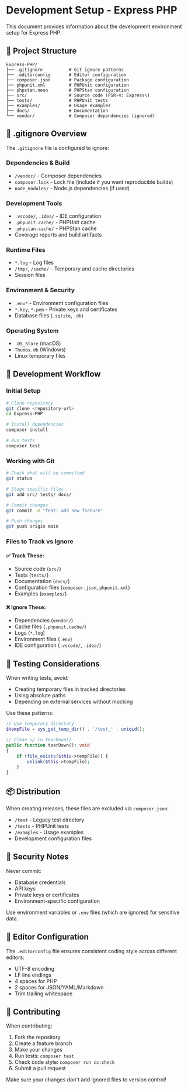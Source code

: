 # Development Setup - Express PHP

This document provides information about the development environment setup for Express PHP.

## 📁 Project Structure

```
Express-PHP/
├── .gitignore          # Git ignore patterns
├── .editorconfig       # Editor configuration
├── composer.json       # Package configuration
├── phpunit.xml         # PHPUnit configuration
├── phpstan.neon        # PHPStan configuration
├── src/                # Source code (PSR-4: Express\)
├── tests/              # PHPUnit tests
├── examples/           # Usage examples
├── docs/               # Documentation
└── vendor/             # Composer dependencies (ignored)
```

## 🚫 .gitignore Overview

The `.gitignore` file is configured to ignore:

### Dependencies & Build
- `/vendor/` - Composer dependencies
- `composer.lock` - Lock file (include if you want reproducible builds)
- `node_modules/` - Node.js dependencies (if used)

### Development Tools
- `.vscode/`, `.idea/` - IDE configuration
- `.phpunit.cache/` - PHPUnit cache
- `.phpstan.cache/` - PHPStan cache
- Coverage reports and build artifacts

### Runtime Files
- `*.log` - Log files
- `/tmp/`, `/cache/` - Temporary and cache directories
- Session files

### Environment & Security
- `.env*` - Environment configuration files
- `*.key`, `*.pem` - Private keys and certificates
- Database files (`.sqlite`, `.db`)

### Operating System
- `.DS_Store` (macOS)
- `Thumbs.db` (Windows)
- Linux temporary files

## 🔧 Development Workflow

### Initial Setup
```bash
# Clone repository
git clone <repository-url>
cd Express-PHP

# Install dependencies
composer install

# Run tests
composer test
```

### Working with Git
```bash
# Check what will be committed
git status

# Stage specific files
git add src/ tests/ docs/

# Commit changes
git commit -m "feat: add new feature"

# Push changes
git push origin main
```

### Files to Track vs Ignore

#### ✅ Track These:
- Source code (`src/`)
- Tests (`tests/`)
- Documentation (`docs/`)
- Configuration files (`composer.json`, `phpunit.xml`)
- Examples (`examples/`)

#### ❌ Ignore These:
- Dependencies (`vendor/`)
- Cache files (`.phpunit.cache/`)
- Logs (`*.log`)
- Environment files (`.env`)
- IDE configuration (`.vscode/`, `.idea/`)

## 🧪 Testing Considerations

When writing tests, avoid:
- Creating temporary files in tracked directories
- Using absolute paths
- Depending on external services without mocking

Use these patterns:
```php
// Use temporary directory
$tempFile = sys_get_temp_dir() . '/test_' . uniqid();

// Clean up in tearDown()
public function tearDown(): void
{
    if (file_exists($this->tempFile)) {
        unlink($this->tempFile);
    }
}
```

## 📦 Distribution

When creating releases, these files are excluded via `composer.json`:
- `/test` - Legacy test directory
- `/tests` - PHPUnit tests
- `/examples` - Usage examples
- Development configuration files

## 🔐 Security Notes

Never commit:
- Database credentials
- API keys
- Private keys or certificates
- Environment-specific configuration

Use environment variables or `.env` files (which are ignored) for sensitive data.

## 📝 Editor Configuration

The `.editorconfig` file ensures consistent coding style across different editors:
- UTF-8 encoding
- LF line endings
- 4 spaces for PHP
- 2 spaces for JSON/YAML/Markdown
- Trim trailing whitespace

## 🤝 Contributing

When contributing:

1. Fork the repository
2. Create a feature branch
3. Make your changes
4. Run tests: `composer test`
5. Check code style: `composer run cs:check`
6. Submit a pull request

Make sure your changes don't add ignored files to version control!
